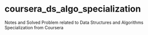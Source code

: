 # coursera_ds_algo_specialization
Notes and Solved Problem related to Data Structures and Algorithms Specialization from Coursera
